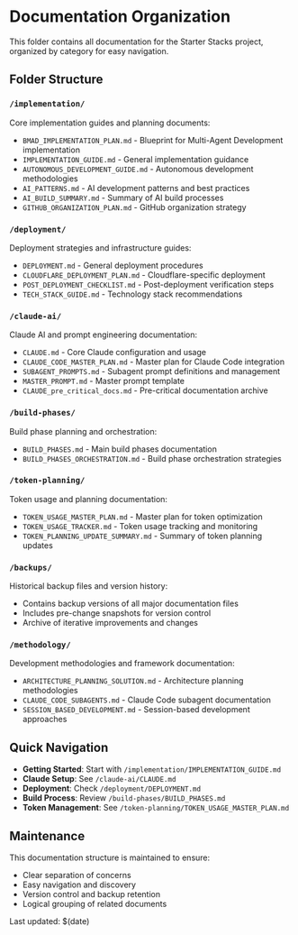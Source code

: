 # Documentation Organization

This folder contains all documentation for the Starter Stacks project, organized by category for easy navigation.

## Folder Structure

### `/implementation/`
Core implementation guides and planning documents:
- `BMAD_IMPLEMENTATION_PLAN.md` - Blueprint for Multi-Agent Development implementation
- `IMPLEMENTATION_GUIDE.md` - General implementation guidance
- `AUTONOMOUS_DEVELOPMENT_GUIDE.md` - Autonomous development methodologies
- `AI_PATTERNS.md` - AI development patterns and best practices
- `AI_BUILD_SUMMARY.md` - Summary of AI build processes
- `GITHUB_ORGANIZATION_PLAN.md` - GitHub organization strategy

### `/deployment/`
Deployment strategies and infrastructure guides:
- `DEPLOYMENT.md` - General deployment procedures
- `CLOUDFLARE_DEPLOYMENT_PLAN.md` - Cloudflare-specific deployment
- `POST_DEPLOYMENT_CHECKLIST.md` - Post-deployment verification steps
- `TECH_STACK_GUIDE.md` - Technology stack recommendations

### `/claude-ai/`
Claude AI and prompt engineering documentation:
- `CLAUDE.md` - Core Claude configuration and usage
- `CLAUDE_CODE_MASTER_PLAN.md` - Master plan for Claude Code integration
- `SUBAGENT_PROMPTS.md` - Subagent prompt definitions and management
- `MASTER_PROMPT.md` - Master prompt template
- `CLAUDE_pre_critical_docs.md` - Pre-critical documentation archive

### `/build-phases/`
Build phase planning and orchestration:
- `BUILD_PHASES.md` - Main build phases documentation
- `BUILD_PHASES_ORCHESTRATION.md` - Build phase orchestration strategies

### `/token-planning/`
Token usage and planning documentation:
- `TOKEN_USAGE_MASTER_PLAN.md` - Master plan for token optimization
- `TOKEN_USAGE_TRACKER.md` - Token usage tracking and monitoring
- `TOKEN_PLANNING_UPDATE_SUMMARY.md` - Summary of token planning updates

### `/backups/`
Historical backup files and version history:
- Contains backup versions of all major documentation files
- Includes pre-change snapshots for version control
- Archive of iterative improvements and changes

### `/methodology/`
Development methodologies and framework documentation:
- `ARCHITECTURE_PLANNING_SOLUTION.md` - Architecture planning methodologies
- `CLAUDE_CODE_SUBAGENTS.md` - Claude Code subagent documentation
- `SESSION_BASED_DEVELOPMENT.md` - Session-based development approaches

## Quick Navigation

- **Getting Started**: Start with `/implementation/IMPLEMENTATION_GUIDE.md`
- **Claude Setup**: See `/claude-ai/CLAUDE.md`
- **Deployment**: Check `/deployment/DEPLOYMENT.md`
- **Build Process**: Review `/build-phases/BUILD_PHASES.md`
- **Token Management**: See `/token-planning/TOKEN_USAGE_MASTER_PLAN.md`

## Maintenance

This documentation structure is maintained to ensure:
- Clear separation of concerns
- Easy navigation and discovery
- Version control and backup retention
- Logical grouping of related documents

Last updated: $(date)
